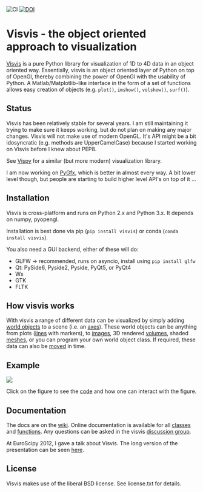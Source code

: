 ![CI](https://github.com/almarklein/visvis/workflows/CI/badge.svg)
[![DOI](https://zenodo.org/badge/41725089.svg)](https://zenodo.org/badge/latestdoi/41725089)

# Visvis - the object oriented approach to visualization

[Visvis](http://github.com/almarklein/visvis) is a pure Python library
for visualization of 1D to 4D data in an object oriented way.
Essentially, visvis is an object oriented layer of Python on top of
OpenGl, thereby combining the power of OpenGl with the usability of
Python. A Matlab/Matplotlib-like interface in the form of a set of functions allows
easy creation of objects (e.g. `plot()`, `imshow()`, `volshow()`, `surf()`).


## Status

Visvis has been relatively stable for several years. I am still maintaining it
trying to make sure it keeps working, but do not plan on making any major changes. Visvis will not make use of modern OpenGL. It's API might be a bit idosyncratic (e.g. methods are UpperCamelCase) because I started working on Visvis before I knew about PEP8.

See [Vispy](https://github.com/vispy/vispy/) for a similar (but more modern) visualization library.

I am now working on [PyGfx](https://github.com/pygfx/pygfx), which is better in almost every way. A bit lower level though, but people are starting to build higher level API's on top of it ...


## Installation

Visvis is cross-platform and runs on Python 2.x and Python 3.x. It
depends on numpy, pyopengl.

Installation is best done via pip (``pip install visvis``) or conda (``conda install visvis``).

You also need a GUI backend, either of these will do:
* GLFW -> recommended, runs on asyncio, install using `pip install glfw`
* Qt: PySide6, Pyside2, Pyside, PyQt5, or PyQt4
* Wx
* GTK
* FLTK


## How visvis works

With visvis a range of different data can be visualized by simply adding
[world objects](https://github.com/almarklein/visvis/wiki/cls_Wobject) to
a scene (i.e. an
[axes](https://github.com/almarklein/visvis/wiki/cls_Axes)). These world
objects can be
anything from plots
([lines](https://github.com/almarklein/visvis/wiki/example_plotting) with
markers), to
[images](https://github.com/almarklein/visvis/wiki/example_images), 3D
rendered
[volumes](https://github.com/almarklein/visvis/wiki/example_volumes), shaded
[meshes](https://github.com/almarklein/visvis/wiki/example_meshes), or you
can program your own world object class.
If required, these data can also be
[moved](https://github.com/almarklein/visvis/wiki/example_fourDimensions)
in time.


## Example
[![](https://raw.githubusercontent.com/wiki/almarklein/visvis/images/overviewScreen.png)](https://github.com/almarklein/visvis/wiki/example_overview)

Click on the figure to see the [code](https://github.com/almarklein/visvis/wiki/example_overview) and how one can interact with the figure.


## Documentation

The docs are on the [wiki](https://github.com/almarklein/visvis/wiki).
Online documentation is available for all
[classes](https://github.com/almarklein/visvis/wiki/classes) and
[functions](https://github.com/almarklein/visvis/wiki/functions). Any
questions can be asked in the visvis [discussion
group](http://groups.google.com/group/visvis).

At EuroScipy 2012, I gave a talk about Visvis. The long version of the
presentation can be seen [here](https://docs.google.com/presentation/pub?id=17J5IVIoh2zQk49ycYh__CYpi33aWi0oSljI_MnYByeg&start=false&loop=false&delayms=3000).


## License

Visvis makes use of the liberal BSD license. See license.txt for details.
